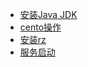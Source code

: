 - [安装Java JDK](/centos/安装javaJDK)
- [cento操作](/centos/centos操作)
- [安装rz](/centos/安装rz)
- [服务启动](/centos/制作服务.md)